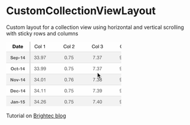 CustomCollectionViewLayout
==========================

Custom layout for a collection view using horizontal and vertical scrolling with sticky rows and columns

![alt tag](https://github.com/brightec/CustomCollectionViewLayout/blob/master/customCollectionLayoutDemo.gif)

Tutorial on <a href="http://www.brightec.co.uk/blog/uicollectionview-using-horizontal-and-vertical-scrolling-sticky-rows-and-columns">Brightec blog</a>
